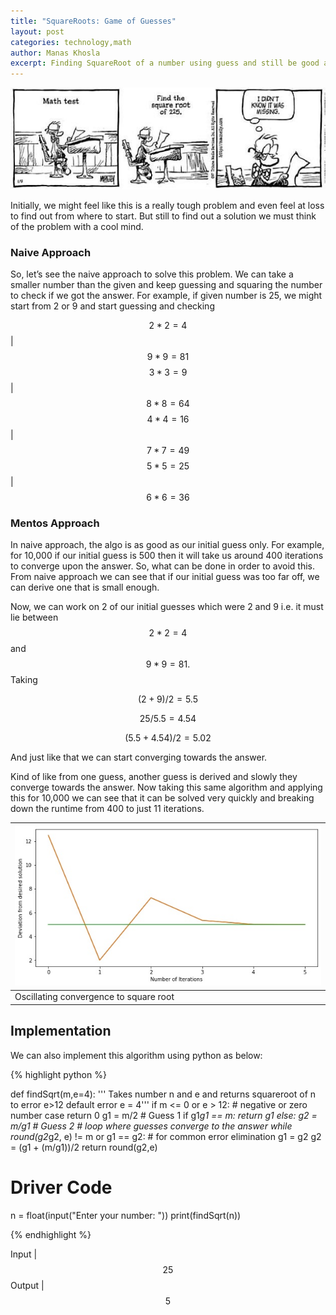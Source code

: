 ```yaml
---
title: "SquareRoots: Game of Guesses"
layout: post
categories: technology,math
author: Manas Khosla
excerpt: Finding SquareRoot of a number using guess and still be good at it!
---
```



![sqrt-comic](/assets/images/missing-sqrt.jpg)

Initially, we might feel like this is a really tough problem and even feel at loss to find out from where to start. But still to find out a solution we must think of the problem with a cool mind.

### Naive Approach

So, let’s see the naive approach to solve this problem. We can take a smaller number than the given and keep guessing and squaring the number to check if we got the answer. For example, if given number is 25, we might start from 2 or 9 and start guessing and checking

$$ 2*2 = 4  $$ | $$ 9*9 = 81 $$
$$ 3*3 = 9  $$ | $$ 8*8 = 64 $$
$$ 4*4 = 16 $$ | $$ 7*7 = 49 $$
$$ 5*5 = 25 $$ | $$ 6*6 = 36 $$

### Mentos Approach

In naive approach, the algo is as good as our initial guess only. For example, for 10,000 if our initial guess is 500 then it will take us around 400 iterations to converge upon the answer. So, what can be done in order to avoid this. From naive approach we can see that if our initial guess was too far off, we can derive one that is small enough.

Now, we can work on 2 of our initial guesses which were 2 and 9 i.e. it must lie between $$2*2 = 4$$ and $$9*9 = 81.$$ Taking

$$ (2+9)/2 = 5.5 $$

$$ 25/5.5 = 4.54 $$

$$ (5.5+4.54)/2 = 5.02 $$

And just like that we can start converging towards the answer.

Kind of like from one guess, another guess is derived and slowly they converge towards the answer. Now taking this same algorithm and applying this for 10,000 we can see that it can be solved very quickly and breaking down the runtime from 400 to just 11 iterations.

|!["Squareroot Graph"](/assets/images/sqrt-graph.jpg)|
|-|
|Oscillating convergence to square root|


## Implementation

We can also implement this algorithm using python as below:

{% highlight python %}

def findSqrt(m,e=4):
	''' Takes number n and e and returns squareroot of n to error e>12
	default error e = 4'''
	if m <= 0 or e > 12:	# negative or zero number case
		return 0
	g1 = m/2	# Guess 1
	if g1*g1 == m:
		return g1
	else:
		g2 = m/g1 # Guess 2
		# loop where guesses converge to the answer
		while round(g2*g2, e) != m or g1 == g2: # for common error elimination
			g1 = g2
			g2 = (g1 + (m/g1))/2
		return round(g2,e)

# Driver Code
n = float(input("Enter your number: "))
print(findSqrt(n))	

{% endhighlight %}

Input  | $$25$$ 
Output | $$5$$